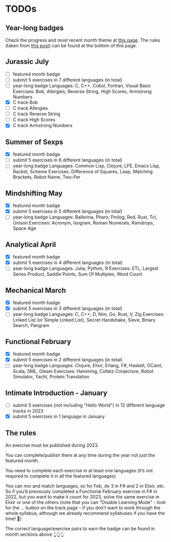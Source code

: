 # TODOs

<!-- ## 12in23 -->

## Year-long badges

Check the progress and most recent month theme at [this page](https://exercism.org/challenges/12in23).
The rules (taken from [this post](https://forum.exercism.org/t/new-12in23-badge-for-completing-all-the-things/4183)) can be found at the bottom of this page.

## Jurassic July

- [ ] featured month badge
- [ ] submit 5 exercises in 7 different languages (in total)
- [ ] year-long badge
Languages: C, C++, Cobol, Fortran, Visual Basic
Exercises: Bob, Allergies, Reverse String, High Scores, Armstrong Numbers
- [x] C track Bob
- [ ] C track Allergies
- [ ] C track Reverse String
- [ ] C track High Scores
- [x] C track Armstrong Numbers

## Summer of Sexps

- [x] featured month badge
- [ ] submit 5 exercises in 6 different languages (in total)
- [ ] year-long badge
Languages: Common Lisp, Clojure, LFE, Emacs Lisp, Racket, Scheme
Exercises: Difference of Squares, Leap, Matching Brackets, Robot Name, Two-Fer

## Mindshifting May

- [x] featured month badge
- [x] submit 5 exercises in 5 different languages (in total)
- [ ] year-long badge
Languages: Ballerina, Pharo, Prolog, Red, Rust, Tcl, Unison
Exercises: Acronym, Isogram, Roman Numerals, Raindrops, Space Age

## Analytical April

- [x] featured month badge
- [x] submit 5 exercises in 4 different languages (in total)
- [ ] year-long badge
Languages: Julia, Python, R
Exercises: ETL, Largest Series Product, Saddle Points, Sum Of Multiples, Word Count

## Mechanical March

- [x] featured month badge
- [x] submit 5 exercises in 3 different languages (in total)
- [ ] year-long badge
Languages: C, C++, D, Nim, Go, Rust, V, Zig
Exercises: Linked List (or Simple Linked List), Secret Handshake, Sieve, Binary Search, Pangram

## Functional February

- [x] featured month badge
- [x] submit 5 exercises in 2 different languages (in total)
- [ ] year-long badge
Languages: Clojure, Elixir, Erlang, F#, Haskell, OCaml, Scala, SML, Gleam
Exercises: Hamming, Collatz Conjecture, Robot Simulator, Yacht, Protein Translation

## Intimate Introduction - January

- [ ] submit 5 exercises (not including "Hello World") in 12 different language tracks in 2023
- [x] submit 5 exercises in 1 language in January

## The rules

An exercise must be published during 2023.

You can complete/publish them at any time during the year not just the featured month.

You need to complete each exercise in at least one languages (it’s not required to complete it in all the featured languages)

You can mix and match languages, so for Feb, do 3 in F# and 2 in Elixir, etc. So if you’d previously completed a Functional February exercise in F# in 2022, but you want to make it count for 2023, solve the same exercise in Elixir or one of the others (note that you can “Disable Learning Mode” - look for the ... button on the track page - if you don’t want to work through the whole syllabus, although we already recommend syllabuses if you have the time! 🙂)

The correct language/exercise pairs to earn the badge can be found in month sections above 👆👆👆
